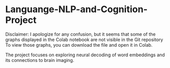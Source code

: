 # Languange-NLP-and-Cognition-Project
Disclaimer:
I apologize for any confusion, but it seems that some of the graphs displayed in the Colab notebook are not visible in the Git repository
To view those graphs, you can download the file and open it in Colab.


The project focuses on exploring neural decoding of word embeddings and its connections to brain imaging.

